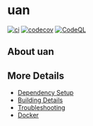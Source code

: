 # uan

[![ci](https://github.com/beaconlee/uan/actions/workflows/ci.yml/badge.svg)](https://github.com/beaconlee/uan/actions/workflows/ci.yml)
[![codecov](https://codecov.io/gh/beaconlee/uan/branch/main/graph/badge.svg)](https://codecov.io/gh/beaconlee/uan)
[![CodeQL](https://github.com/beaconlee/uan/actions/workflows/codeql-analysis.yml/badge.svg)](https://github.com/beaconlee/uan/actions/workflows/codeql-analysis.yml)

## About uan



## More Details

 * [Dependency Setup](README_dependencies.md)
 * [Building Details](README_building.md)
 * [Troubleshooting](README_troubleshooting.md)
 * [Docker](README_docker.md)
